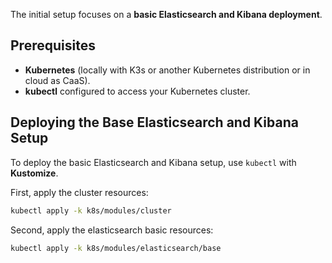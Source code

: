 The initial setup focuses on a **basic Elasticsearch and Kibana deployment**.

## Prerequisites

- **Kubernetes** (locally with K3s or another Kubernetes distribution or in cloud as CaaS).
- **kubectl** configured to access your Kubernetes cluster.

## Deploying the Base Elasticsearch and Kibana Setup

To deploy the basic Elasticsearch and Kibana setup, use `kubectl` with **Kustomize**.

First, apply the cluster resources:
```bash
kubectl apply -k k8s/modules/cluster
```

Second, apply the elasticsearch basic resources:
```bash
kubectl apply -k k8s/modules/elasticsearch/base
```
